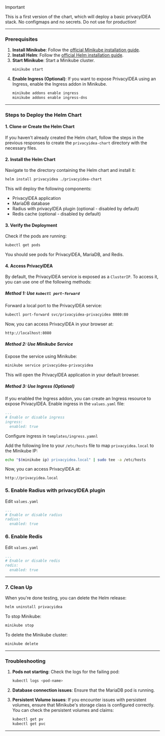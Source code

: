 > [!Important] 
> This is a first version of the chart, which will deploy a basic privacyIDEA stack. 
> No configmaps and no secrets. Do not use for production!

---

### **Prerequisites**
1. **Install Minikube**: Follow the [official Minikube installation guide](https://minikube.sigs.k8s.io/docs/start/).
2. **Install Helm**: Follow the [official Helm installation guide](https://helm.sh/docs/intro/install/).
3. **Start Minikube**: Start a Minikube cluster.
   ```bash
   minikube start
   ```
4. **Enable Ingress (Optional)**: If you want to expose PrivacyIDEA using an Ingress, enable the Ingress addon in Minikube.
   ```bash
   minikube addons enable ingress
   minikube addons enable ingress-dns
   ```

---

### **Steps to Deploy the Helm Chart**

#### **1. Clone or Create the Helm Chart**
If you haven't already created the Helm chart, follow the steps in the previous responses to create the `privacyidea-chart` directory with the necessary files.

#### **2. Install the Helm Chart**
Navigate to the directory containing the Helm chart and install it:
```bash
helm install privacyidea ./privacyidea-chart
```

This will deploy the following components:
- PrivacyIDEA application
- MariaDB database
- Radius with privacyIDEA plugin (optional - disabled by default)
- Redis cache (optional - disabled by default)


#### **3. Verify the Deployment**
Check if the pods are running:
```bash
kubectl get pods
```
You should see pods for PrivacyIDEA, MariaDB, and Redis.

#### **4. Access PrivacyIDEA**
By default, the PrivacyIDEA service is exposed as a `ClusterIP`. To access it, you can use one of the following methods:

##### **Method 1: Use `kubectl port-forward`**
Forward a local port to the PrivacyIDEA service:
```bash
kubectl port-forward svc/privacyidea-privacyidea 8080:80
```
Now, you can access PrivacyIDEA in your browser at:
```
http://localhost:8080
```

##### **Method 2: Use Minikube Service**
Expose the service using Minikube:
```bash
minikube service privacyidea-privacyidea
```
This will open the PrivacyIDEA application in your default browser.

##### **Method 3: Use Ingress (Optional)**
If you enabled the Ingress addon, you can create an Ingress resource to expose PrivacyIDEA. Enable ingress in the `values.yaml` file:

```yaml
...
# Enable or disable ingress
ingress:
  enabled: true
```

Configure ingress in `templates/ingress.yamnl`


Add the following line to your `/etc/hosts` file to map `privacyidea.local` to the Minikube IP:
```bash
echo "$(minikube ip) privacyidea.local" | sudo tee -a /etc/hosts
```

Now, you can access PrivacyIDEA at:
```
http://privacyidea.local
```


### **5. Enable Radius with privacyIDEA plugin**

Edit ```values.yaml``` 

```yaml
...
# Enable or disable radius
radius:
  enabled: true
```

### **6. Enable Redis**

Edit ```values.yaml``` 

```yaml
...
# Enable or disable redis
redis:
  enabled: true
```
---

### **7. Clean Up**
When you're done testing, you can delete the Helm release:
```bash
helm uninstall privacyidea
```

To stop Minikube:
```bash
minikube stop
```

To delete the Minikube cluster:
```bash
minikube delete
```

---

### **Troubleshooting**
1. **Pods not starting**: Check the logs for the failing pod:
   ```bash
   kubectl logs <pod-name>
   ```
2. **Database connection issues**: Ensure that the MariaDB pod is running.

3. **Persistent Volume issues**: If you encounter issues with persistent volumes, ensure that Minikube's storage class is configured correctly. You can check the persistent volumes and claims:
   ```bash
   kubectl get pv
   kubectl get pvc
   ```

---


